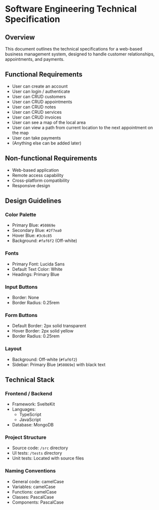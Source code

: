 # Software Engineering Technical Specification

## Overview

This document outlines the technical specifications for a web-based business management system, designed to handle customer relationships, appointments, and payments.

## Functional Requirements

- User can create an account
- User can login / authenticate
- User can CRUD customers
- User can CRUD appointments
- User can CRUD notes
- User can CRUD services
- User can CRUD invoices
- User can see a map of the local area
- User can view a path from current location to the next appointment on the map
- User can take payments
- (Anything else can be added later)

## Non-functional Requirements

- Web-based application
- Remote access capability
- Cross-platform compatibility
- Responsive design

## Design Guidelines

### Color Palette

- Primary Blue: `#50869e`
- Secondary Blue: `#2f7ea0`
- Hover Blue: `#3c6c85`
- Background: `#faf6f2` (Off-white)

### Fonts

- Primary Font: Lucida Sans
- Default Text Color: White
- Headings: Primary Blue

### Input Buttons

- Border: None
- Border Radius: 0.25rem

### Form Buttons

- Default Border: 2px solid transparent
- Hover Border: 2px solid yellow
- Border Radius: 0.25rem

### Layout

- Background: Off-white (`#faf6f2`)
- Sidebar: Primary Blue (`#50869e`) with black text

## Technical Stack

### Frontend / Backend

- Framework: SvelteKit
- Languages:
  - TypeScript
  - JavaScript
- Database: MongoDB

### Project Structure

- Source code: `/src` directory
- UI tests: `/tests` directory
- Unit tests: Located with source files

### Naming Conventions

- General code: camelCase
- Variables: camelCase
- Functions: camelCase
- Classes: PascalCase
- Components: PascalCase
